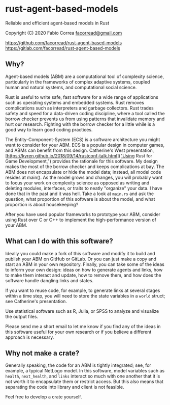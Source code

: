 # rust-agent-based-models

Reliable and efficient agent-based models in Rust

Copyright (C) 2020 Fabio Correa facorread@gmail.com

https://github.com/facorread/rust-agent-based-models
https://gitlab.com/facorread/rust-agent-based-models

## Why?

Agent-based models (ABM) are a computational tool of complexity science, particularly in the frameworks of complex adaptive systems, coupled human and natural systems, and computational social science.

Rust is useful to write safe, fast software for a wide range of applications such as operating systems and embedded systems. Rust removes complications such as interpreters and garbage collectors. Rust trades safety and speed for a data-driven coding discipline, where a tool called the borrow checker prevents us from using patterns that invalidate memory and hurt our research. Fighting with the borrow checker for a little while is a good way to learn good coding practices.

The Entity-Component-System (ECS) is a software architecture you might want to consider for your ABM. ECS is a popular design in computer games, and ABMs can benefit from this design. Catherine's West presentation, [https://kyren.github.io/2018/09/14/rustconf-talk.html]("Using Rust for Game Development,") provides the rationale for this software. My design makes the most of the borrow checker and keeps complications at bay. The ABM does not encapsulate or hide the model data; instead, all model code resides at main(). As the model grows and changes, you will probably want to focus your work on complexity science as opposed as writing and deleting modules, interfaces, or traits to neatly "organize" your data. I have done that in the past and it was hell. Take a look at ```main.rs``` and ask the question, what proportion of this software is about the model, and what proportion is about housekeeping?

After you have used popular frameworks to prototype your ABM, consider using Rust over C or C++ to implement the high-performance version of your ABM.

## What can I do with this software?

Ideally you could make a fork of this software and modify it to build and publish your ABM on GitHub or GitLab. Or you can just make a copy and start an ABM in your own repository. Finally, you can take some of the ideas to inform your own design: ideas on how to generate agents and links, how to make them interact and update, how to remove them, and how does the software handle dangling links and states.

If you want to reuse code, for example, to generate links at several stages within a time step, you will need to store the state variables in a ```world``` struct; see Catherine's presentation.

Use statistical software such as R, Julia, or SPSS to analyze and visualize the output files.

Please send me a short email to let me know if you find any of the ideas in this software useful for your own research or if you believe a different approach is necessary.

## Why not make a crate?

Generally speaking, the code for an ABM is tightly integrated; see, for example, a typical NetLogo model. In this software, model variables such as ```health```, ```next_health```, and ```links``` interact so much with one another that it is not worth it to encapsulate them or restrict access. But this also means that separating the code into library and client is not feasible.

Feel free to develop a crate yourself.
